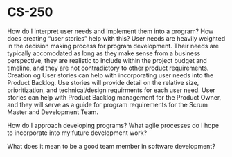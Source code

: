 # CS-250

How do I interpret user needs and implement them into a program? How does creating “user stories” help with this?
User needs are heavily weighted in the decision making process for program development. Their needs are typically accomodated as long as they make sense from a business perspective, they are realistic to include within the project budget and timeline, and they are not contradictory to other product requirements. Creation og User stories can help with incorporating user needs into the Product Backlog. Use stories will provide detail on the relative size, prioritization, and technical/design requirments for each user need. User stories can help with Product Backlog management for the Product Owner, and they will serve as a guide for program requirements for the Scrum Master and Development Team. 

How do I approach developing programs? What agile processes do I hope to incorporate into my future development work?


What does it mean to be a good team member in software development?
